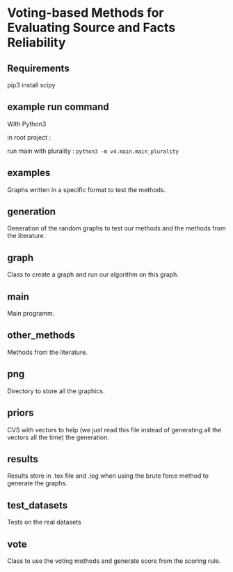 # Voting-based Methods for Evaluating Source and Facts Reliability

## Requirements

pip3 install scipy

## example run command

With Python3

in root project :

run main with plurality : `python3 -m v4.main.main_plurality`

## examples

Graphs written in a specific format to test the methods.

## generation

Generation of the random graphs to test our methods and the methods from the literature.

## graph

Class to create a graph and run our algorithm on this graph.

## main

Main programm.

## other_methods

Methods from the literature.

## png

Directory to store all the graphics.

## priors

CVS with vectors to help (we just read this file instead of generating all the vectors all the time) the generation.

## results

Results store in .tex file and .log when using the brute force method to generate the graphs.

## test_datasets

Tests on the real datasets

## vote

Class to use the voting methods and generate score from the scoring rule.
